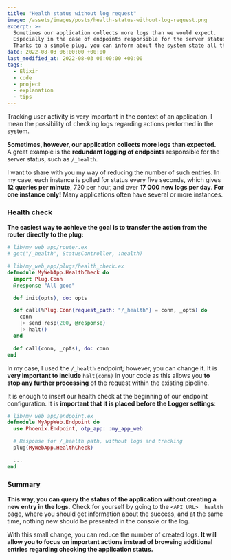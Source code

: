 ```yaml
---
title: "Health status without log request"
image: /assets/images/posts/health-status-without-log-request.png
excerpt: >-
  Sometimes our application collects more logs than we would expect.
  Especially in the case of endpoints responsible for the server status.
  Thanks to a simple plug, you can inform about the system state all the time without logging this request.
date: 2022-08-03 06:00:00 +00:00
last_modified_at: 2022-08-03 06:00:00 +00:00
tags:
  - Elixir
  - code
  - project
  - explanation
  - tips
---
```


  Tracking user activity is very important in the context of an application.
  I mean the possibility of checking logs regarding actions performed in the system.

  **Sometimes, however, our application collects more logs than expected.**
  A great example is the **redundant logging of endpoints** responsible for the server status, such as `/_health`.

  I want to share with you my way of reducing the number of such entries.
  In my case, each instance is polled for status every five seconds, which gives **12 queries per minute**, 720 per hour, and over **17 000 new logs per day**.
  **For one instance only!**
  Many applications often have several or more instances.

### Health check

  **The easiest way to achieve the goal is to transfer the action from the router directly to the plug:**

  ```elixir
  # lib/my_web_app/router.ex
  # get("/_health", StatusController, :health)

  # lib/my_web_app/plugs/health_check.ex
  defmodule MyWebApp.HealthCheck do
    import Plug.Conn
    @response "All good"

    def init(opts), do: opts

    def call(%Plug.Conn{request_path: "/_health"} = conn, _opts) do
      conn
      |> send_resp(200, @response)
      |> halt()
    end

    def call(conn, _opts), do: conn
  end
  ```

  In my case, I used the `/_health` endpoint; however, you can change it.
  It is **very important to include** `halt(conn)` in your code as this allows you **to stop any further processing** of the request within the existing pipeline.

  It is enough to insert our health check at the beginning of our endpoint configuration.
  It is **important that it is placed before the Logger settings**:

  ```elixir
  # lib/my_web_app/endpoint.ex
  defmodule MyAppWeb.Endpoint do
    use Phoenix.Endpoint, otp_app: :my_app_web

    # Response for /_health path, without logs and tracking
    plug(MyWebApp.HealthCheck)

    ...
  end
  ```

### Summary

  **This way, you can query the status of the application without creating a new entry in the logs.**
  Check for yourself by going to the `<API_URL> _health` page, where you should get information about the success, and at the same time, nothing new should be presented in the console or the log.

  With this small change, you can reduce the number of created logs.
  **It will allow you to focus on important actions instead of browsing additional entries regarding checking the application status.**
